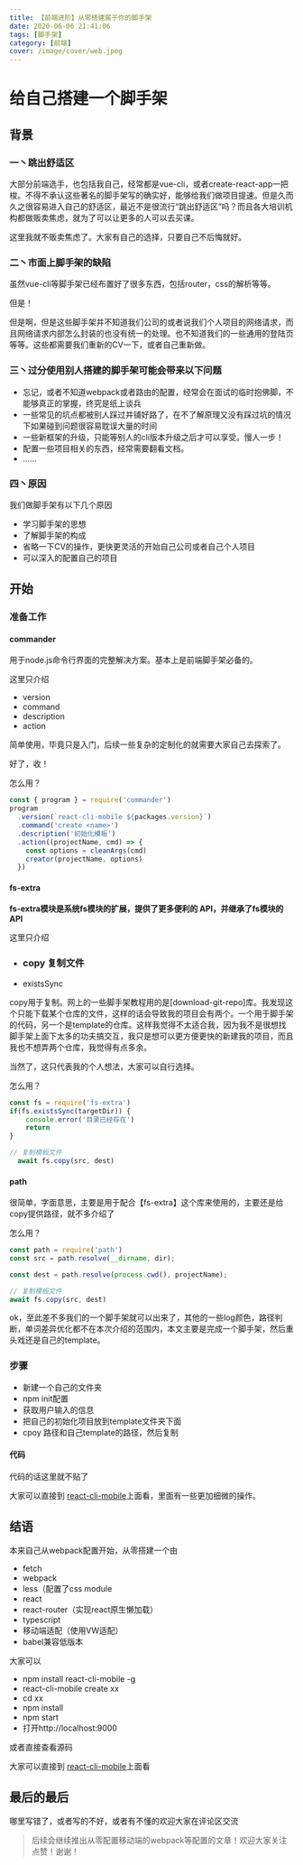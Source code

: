 ```yaml
---
title: 【前端进阶】从零搭建属于你的脚手架
date: 2020-06-06 21:41:06
tags: [脚手架]
category: [前端]
cover: /image/cover/web.jpeg
---
```

# 给自己搭建一个脚手架
## 背景

### 一丶跳出舒适区

大部分前端选手，也包括我自己，经常都是vue-cli，或者create-react-app一把梭。不得不承认这些著名的脚手架写的确实好，能够给我们做项目提速。但是久而久之很容易进入自己的舒适区，最近不是很流行“跳出舒适区”吗？而且各大培训机构都做贩卖焦虑，就为了可以让更多的人可以去买课。

这里我就不贩卖焦虑了。大家有自己的选择，只要自己不后悔就好。

### 二丶市面上脚手架的缺陷

虽然vue-cli等脚手架已经布置好了很多东西，包括router，css的解析等等。

但是！

但是啊，但是这些脚手架并不知道我们公司的或者说我们个人项目的网络请求，而且网络请求内部怎么封装的也没有统一的处理。也不知道我们的一些通用的登陆页等等。这些都需要我们重新的CV一下，或者自己重新做。

### 三丶过分使用别人搭建的脚手架可能会带来以下问题

- 忘记，或者不知道webpack或者路由的配置，经常会在面试的临时抱佛脚，不能够真正的掌握，终究是纸上谈兵
- 一些常见的坑点都被别人踩过并铺好路了，在不了解原理又没有踩过坑的情况下如果碰到问题很容易耽误大量的时间
- 一些新框架的升级，只能等别人的cli版本升级之后才可以享受。慢人一步！
- 配置一些项目相关的东西，经常需要翻看文档。
- ……

### 四丶原因

我们做脚手架有以下几个原因

- 学习脚手架的思想
- 了解脚手架的构成
- 省略一下CV的操作，更快更灵活的开始自己公司或者自己个人项目
- 可以深入的配置自己的项目



## 开始

### 准备工作

#### commander

用于node.js命令行界面的完整解决方案。基本上是前端脚手架必备的。

这里只介绍

- version
- command
- description
- action

简单使用，毕竟只是入门，后续一些复杂的定制化的就需要大家自己去探索了。

好了，收！

怎么用？

```js
const { program } = require('commander')
program
  .version(`react-cli-mobile ${packages.version}`)
  .command('create <name>')
  .description('初始化模板')
  .action((projectName, cmd) => {
    const options = cleanArgs(cmd)
    creator(projectName, options)
  })
```



#### fs-extra

**fs-extra模块是系统fs模块的扩展，提供了更多便利的 API，并继承了fs模块的 API**

这里只介绍

- ### copy 复制文件

- existsSync

copy用于复制。网上的一些脚手架教程用的是[download-git-repo]库。我发现这个只能下载某个仓库的文件，这样的话会导致我的项目会有两个。一个用于脚手架的代码，另一个是template的仓库。这样我觉得不太适合我，因为我不是很想找脚手架上面下太多的功夫搞交互，我只是想可以更方便更快的新建我的项目，而且我也不想弄两个仓库，我觉得有点多余。

当然了，这只代表我的个人想法，大家可以自行选择。



怎么用？

```js
const fs = require('fs-extra')
if(fs.existsSync(targetDir)) {
    console.error('目录已经存在')
    return
}

// 复制模板文件
  await fs.copy(src, dest)
```



#### path

很简单，字面意思，主要是用于配合【fs-extra】这个库来使用的，主要还是给copy提供路径，就不多介绍了



怎么用？

```js
const path = require('path')
const src = path.resolve(__dirname, dir);

const dest = path.resolve(process.cwd(), projectName);

// 复制模板文件
await fs.copy(src, dest)
```





ok，至此差不多我们的一个脚手架就可以出来了，其他的一些log颜色，路径判断，单词差异优化都不在本次介绍的范围内，本文主要是完成一个脚手架，然后重头戏还是自己的template。



### 步骤

- 新建一个自己的文件夹
- npm init配置
- 获取用户输入的信息
- 把自己的初始化项目放到template文件夹下面
- cpoy 路径和自己template的路径，然后复制

#### 代码

代码的话这里就不贴了

大家可以直接到 [react-cli-mobile]([https://github.com/DerrickTel/react-cli-mobile](react-cli-mobile))上面看，里面有一些更加细微的操作。



## 结语

本来自己从webpack配置开始，从零搭建一个由

- fetch
- webpack
- less（配置了css module
- react
- react-router（实现react原生懒加载）
- typescript
- 移动端适配（使用VW适配）
- babel兼容低版本

大家可以

- npm install react-cli-mobile -g
- react-cli-mobile create xx
- cd xx
- npm install
- npm start
- 打开http://localhost:9000

或者直接查看源码

大家可以直接到 [react-cli-mobile]([https://github.com/DerrickTel/react-cli-mobile](react-cli-mobile))上面看



## 最后的最后

哪里写错了，或者写的不好，或者有不懂的欢迎大家在评论区交流

> 后续会继续推出从零配置移动端的webpack等配置的文章！欢迎大家关注点赞！谢谢！

